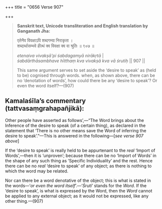 +++
title = "0656 Verse 907"

+++
> **Sanskrit text, Unicode transliteration and English translation by Ganganath Jha:** 
>
> एतेनैव विवक्षाऽपि शब्दगम्या निराकृता ।  
> शब्दार्थासम्भवे हीत्थं क्व विवक्षा क्व वा श्रुतिः ॥ ९०७ ॥ 
>
> *etenaiva vivakṣā'pi śabdagamyā nirākṛtā* \|  
> *śabdārthāsambhave hītthaṃ kva vivakṣā kva vā śrutiḥ* \|\| 907 \|\| 
>
> This same argument serves to set aside the ‘desire to speak’ as (held to be) cognised through words. when, as shown above, there can be no ‘denotation of words’, how could there be any ‘desire to speak’? Or even the word itself?—(907)



## Kamalaśīla’s commentary (tattvasaṃgrahapañjikā):

Other people have asserted as follows’,—“The Word brings about the Inference of the desire to speak (of a certain thing), as declared in the statement that ‘There is no other means save the Word of inferring the desire to speak’.”—This is answered in the following—[*see verse 907 above*]

If the ‘desire to speak’ is really held to be appurtenant to the *real* ‘Import of Words’,—then it is ‘unproven’; because there can be no ‘Import of Words’ in the shape of any such thing as ‘Specific Individuality’ and the rest. Hence there can be no *real* ‘desire to speak’ of any object; as there is nothing to which the word may be related.

Nor can there be a word denotative of the object; this is what is stated in the words—‘*or even the word itself*’.—‘*Śruti*’ stands for the *Word*. If the ‘desire to speak’, is what is expressed by the Word, then the *Word* cannot be applied to any external object; as it would not be expressed, like any other thing.—(907)



